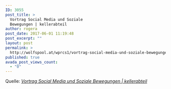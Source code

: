```yaml
---
ID: 3055
post_title: >
  Vortrag Social Media und Soziale
  Bewegungen | kellerabteil
author: rogera
post_date: 2017-06-01 11:19:48
post_excerpt: ""
layout: post
permalink: >
  http://wolfspool.at/wprcs1/vortrag-social-media-und-soziale-bewegungen-kellerabteil/
published: true
avada_post_views_count:
  - "0"
---
```

Quelle: <em><a href="http://www.kellerabteil.org/2012/10/vortrag-social-media-und-soziale-bewegungen/">Vortrag Social Media und Soziale Bewegungen | kellerabteil</a></em>